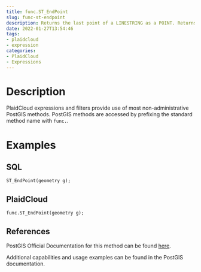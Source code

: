 ```yaml
---
title: func.ST_EndPoint
slug: func-st-endpoint
description: Returns the last point of a LINESTRING as a POINT. Returns NULL if the input is not a LINESTRING
date: 2022-01-27T13:54:46
tags:
- plaidcloud
- expression
categories:
- PlaidCloud
- Expressions
---
```



# Description


PlaidCloud expressions and filters provide use of most non-administrative PostGIS methods. PostGIS methods are accessed by prefixing the standard method name with `func.`.



# Examples


## SQL



```
ST_EndPoint(geometry g);
```

  



## PlaidCloud



```
func.ST_EndPoint(geometry g);
```

  



## References


PostGIS Official Documentation for this method can be found [here](https://postgis.net/docs/manual-3.1/ST_EndPoint.html).



Additional capabilities and usage examples can be found in the PostGIS documentation.

